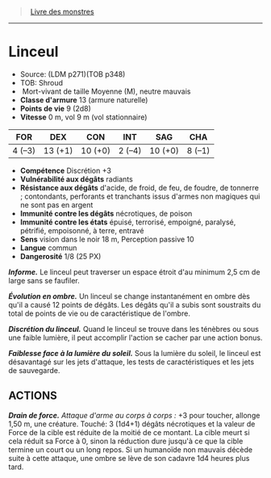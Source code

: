 ﻿> [Livre des monstres](tome_of_beasts_old.md)

---

# Linceul

- Source: (LDM p271)(TOB p348)
- TOB: Shroud
-  Mort-vivant de taille Moyenne (M), neutre mauvais
- **Classe d'armure** 13 (armure naturelle)
- **Points de vie** 9 (2d8)
- **Vitesse** 0 m, vol 9 m (vol stationnaire)

|FOR|DEX|CON|INT|SAG|CHA|
|---|---|---|---|---|---|
|4 (–3)|13 (+1)|10 (+0)|2 (–4)|10 (+0)|8 (–1)|

- **Compétence** Discrétion +3
- **Vulnérabilité aux dégâts** radiants
- **Résistance aux dégâts** d'acide, de froid, de feu, de foudre, de tonnerre ; contondants, perforants et tranchants issus d'armes non magiques qui ne sont pas en argent
- **Immunité contre les dégâts** nécrotiques, de poison
- **Immunité contre les états** épuisé, terrorisé, empoigné, paralysé, pétrifié, empoisonné, à terre, entravé
- **Sens** vision dans le noir 18 m, Perception passive 10
- **Langue** commun
- **Dangerosité** 1/8 (25 PX)

**_Informe._** Le linceul peut traverser un espace étroit d'au minimum 2,5 cm de large sans se faufiler.

**_Évolution en ombre._** Un linceul se change instantanément en ombre dès qu'il a causé 12 points de dégâts. Les dégâts qu'il a subis sont soustraits du total de points de vie ou de caractéristique de l'ombre.

**_Discrétion du linceul._** Quand le linceul se trouve dans les ténèbres ou sous une faible lumière, il peut accomplir l'action se cacher par une action bonus.

**_Faiblesse face à la lumière du soleil._** Sous la lumière du soleil, le linceul est désavantagé sur les jets d'attaque, les tests de caractéristiques et les jets de sauvegarde.

## ACTIONS

**_Drain de force._** _Attaque d'arme au corps à corps :_ +3 pour toucher, allonge 1,50 m, une créature. Touché: 3 (1d4+1) dégâts nécrotiques et la valeur de Force de la cible est réduite de la moitié de ce montant. La cible meurt si cela réduit sa Force à 0, sinon la réduction dure jusqu'à ce que la cible termine un court ou un long repos. Si un humanoïde non mauvais décède suite à cette attaque, une ombre se lève de son cadavre 1d4 heures plus tard.

